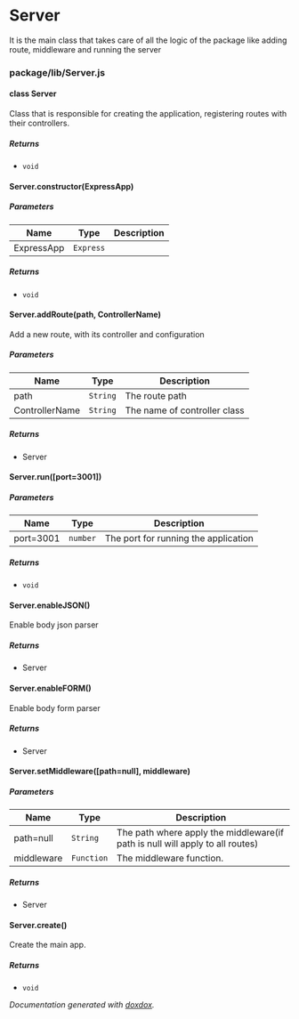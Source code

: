 # Server

It is the main class that takes care of all the logic of the package like adding route, middleware and running the server

### package/lib/Server.js


#### class Server

Class that is responsible for creating the application, registering routes with their controllers.


##### Returns


- `void`



#### Server.constructor(ExpressApp) 

##### Parameters

| Name | Type | Description |
| ---- | ---- | ----------- |
| ExpressApp | `Express`  |




##### Returns


- `void`



#### Server.addRoute(path, ControllerName)

Add a new route, with its controller and configuration




##### Parameters

| Name | Type | Description |
| ---- | ---- | ----------- |
| path | `String`  | The route path |
| ControllerName | `String`  | The name of controller class |




##### Returns


-  Server



#### Server.run([port&#x3D;3001]) 






##### Parameters

| Name | Type | Description |
| ---- | ---- | ----------- |
| port&#x3D;3001 | `number`  | The port for running the application | *Optional* |




##### Returns


- `void`



#### Server.enableJSON() 

Enable body json parser






##### Returns


-  Server



#### Server.enableFORM() 

Enable body form parser






##### Returns


-  Server



#### Server.setMiddleware([path&#x3D;null], middleware) 






##### Parameters

| Name | Type | Description |
| ---- | ---- | ----------- |
| path&#x3D;null | `String`  | The path where apply the middleware(if path is null will apply to all routes) | *Optional* |
| middleware | `Function`  | The middleware function. |




##### Returns


-  Server



#### Server.create() 

Create the main app.






##### Returns


- `void`




*Documentation generated with [doxdox](https://github.com/neogeek/doxdox).*
